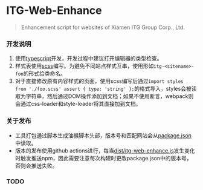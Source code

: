 # ITG-Web-Enhance

> Enhancement script for websites of Xiamen ITG Group Corp., Ltd.

### 开发说明

1. 使用[typescript](https://www.typescriptlang.org/)开发，开发过程中建议打开编辑器的类型检查。
2. 样式表使用[scss](https://sass-lang.com/)编写。为避免不同站点样式互串，使用形如`itg-<sitename>-foo`的形式给类命名。
3. 对于直接修改原有内容样式的页面，使用scss编写后通过`import styles from './foo.scss' assert { type: 'string' };`的格式导入，styles会被读取为字符串，然后通过DOM操作添加到文档；如果不使用断言，webpack则会通过css-loader和style-loader将其直接加到文档。

### 关于发布

- 工具打包通过脚本生成油猴脚本头部，版本号和匹配网站会从[package.json](package.json)中读取。
- 版本的发布使用github actions进行，每当[dist/itg-web-enhance.js](dist/itg-web-enhance.js)发生变化时触发推送npm，因此需要注意每次构建时更改package.json中的版本号，否则会推送失败。

### TODO



